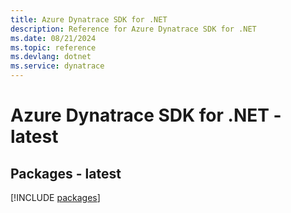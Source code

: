 ```yaml
---
title: Azure Dynatrace SDK for .NET
description: Reference for Azure Dynatrace SDK for .NET
ms.date: 08/21/2024
ms.topic: reference
ms.devlang: dotnet
ms.service: dynatrace
---
```

# Azure Dynatrace SDK for .NET - latest
## Packages - latest
[!INCLUDE [packages](dynatrace-index.md)]
